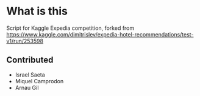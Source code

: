 # What is this

Script for Kaggle Expedia competition, forked from
https://www.kaggle.com/dimitrislev/expedia-hotel-recommendations/test-v1/run/253598

## Contributed
- Israel Saeta
- Miquel Camprodon
- Arnau Gil
